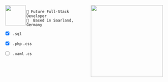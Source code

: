 <img align='right' src="https://media.giphy.com/media/U6YxrKZ84AfppW48r4/giphy.gif" width="230">

<img align='left' src="https://www.ynav.de/wp-content/uploads/2019/12/logo-000-1.png" height='65px'>

```
🚀 Future Full-Stack Developer
📍  Based in Saarland, Germany
```


* [x] `.sql` 
* [x] `.php` `.css`
* [ ] `.xaml` `.cs` 


